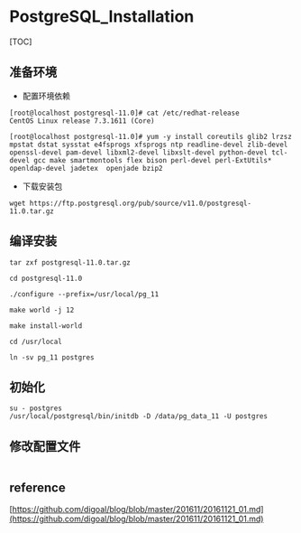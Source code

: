 # PostgreSQL_Installation

[TOC]

## 准备环境

* 配置环境依赖

```
[root@localhost postgresql-11.0]# cat /etc/redhat-release 
CentOS Linux release 7.3.1611 (Core) 
```

```
[root@localhost postgresql-11.0]# yum -y install coreutils glib2 lrzsz mpstat dstat sysstat e4fsprogs xfsprogs ntp readline-devel zlib-devel openssl-devel pam-devel libxml2-devel libxslt-devel python-devel tcl-devel gcc make smartmontools flex bison perl-devel perl-ExtUtils* openldap-devel jadetex  openjade bzip2
```

* 下载安装包

```
wget https://ftp.postgresql.org/pub/source/v11.0/postgresql-11.0.tar.gz
```



## 编译安装

```shell
tar zxf postgresql-11.0.tar.gz

cd postgresql-11.0

./configure --prefix=/usr/local/pg_11

make world -j 12

make install-world

cd /usr/local

ln -sv pg_11 postgres 
```

## 初始化

```shell 
su - postgres
/usr/local/postgresql/bin/initdb -D /data/pg_data_11 -U postgres

```

## 修改配置文件

```

```


## reference

[https://github.com/digoal/blog/blob/master/201611/20161121_01.md](https://github.com/digoal/blog/blob/master/201611/20161121_01.md)


